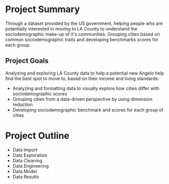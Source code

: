 # Project Summary
Through a dataset provided by the US government, helping people who are potentially interested in moving to LA County to understand the sociodemographic make-up of it's communities. Grouping cities based on common sociodemographic traits and developing benchmarks scores for each group.

## Project Goals
Analyzing and exploring LA County data to help a potential new Angelo help find the best spot to move to, based on their income and living standards:
- Analyzing and formatting data to visually explore how cities differ with sociodemographic scores
- Grouping cities from a data-driven perspective by using dimension reduction
- Developing sociodemographic benchmark and scores for each group of cities


# Project Outline
- Data Import
- Data Exploration
- Data Cleaning
- Data Engineering
- Data Model
- Data Results
